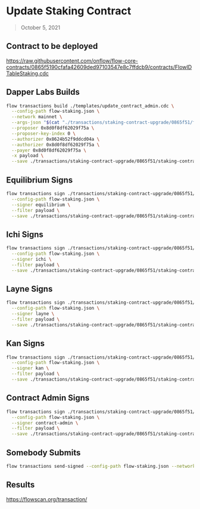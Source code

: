 # Update Staking Contract

> October 5, 2021

## Contract to be deployed

https://raw.githubusercontent.com/onflow/flow-core-contracts/0865f5190cfafa42609ded97103547e8c7ffdcb9/contracts/FlowIDTableStaking.cdc

## Dapper Labs Builds

```sh
flow transactions build ./templates/update_contract_admin.cdc \
  --config-path flow-staking.json \
  --network mainnet \
  --args-json "$(cat "./transactions/staking-contract-upgrade/0865f51/flow-id-table-staking-arguments.json")" \
  --proposer 0x8d0f8df62029f75a \
  --proposer-key-index 0 \
  --authorizer 0x8624b52f9ddcd04a \
  --authorizer 0x8d0f8df62029f75a \
  --payer 0x8d0f8df62029f75a \
  -x payload \
  --save ./transactions/staking-contract-upgrade/0865f51/staking-contract-upgrade-0865f51-unsigned.rlp
```

## Equilibrium Signs

```sh
flow transactions sign ./transactions/staking-contract-upgrade/0865f51/staking-contract-upgrade-0865f51-unsigned.rlp \
  --config-path flow-staking.json \
  --signer equilibrium \
  --filter payload \
  --save ./transactions/staking-contract-upgrade/0865f51/staking-contract-upgrade-0865f51-sig-1.rlp
```

## Ichi Signs

```sh
flow transactions sign ./transactions/staking-contract-upgrade/0865f51/staking-contract-upgrade-0865f51-sig-1.rlp \
  --config-path flow-staking.json \
  --signer ichi \
  --filter payload \
  --save ./transactions/staking-contract-upgrade/0865f51/staking-contract-upgrade-0865f51-sig-2.rlp
```

## Layne Signs

```sh
flow transactions sign ./transactions/staking-contract-upgrade/0865f51/staking-contract-upgrade-0865f51-sig-2.rlp \
  --config-path flow-staking.json \
  --signer layne \
  --filter payload \
  --save ./transactions/staking-contract-upgrade/0865f51/staking-contract-upgrade-0865f51-sig-3.rlp
```

## Kan Signs

```sh
flow transactions sign ./transactions/staking-contract-upgrade/0865f51/staking-contract-upgrade-0865f51-sig-3.rlp \
  --config-path flow-staking.json \
  --signer kan \
  --filter payload \
  --save ./transactions/staking-contract-upgrade/0865f51/staking-contract-upgrade-0865f51-sig-4.rlp
```

## Contract Admin Signs

```sh
flow transactions sign ./transactions/staking-contract-upgrade/0865f51/staking-contract-upgrade-0865f51-sig-4.rlp \
  --config-path flow-staking.json \
  --signer contract-admin \
  --filter payload \
  --save ./transactions/staking-contract-upgrade/0865f51/staking-contract-upgrade-0865f51-sig-complete.rlp
```

## Somebody Submits

```sh
flow transactions send-signed --config-path flow-staking.json --network mainnet ./transactions/staking-contract-upgrade/0865f51/staking-contract-upgrade-0865f51-sig-complete.rlp
```

## Results

https://flowscan.org/transaction/
